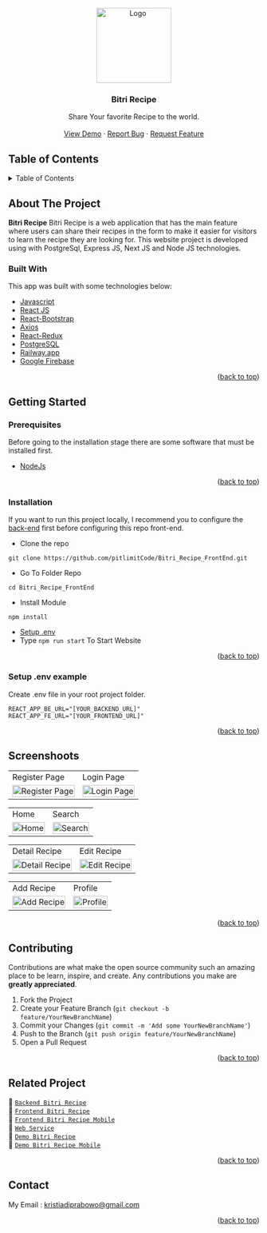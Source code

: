 <div id="top"></div>

<!-- PROJECT LOGO -->
<br />
<div align="center">
  <a href="https://github.com/pitlimitCode/Bitri_Recipe_FrontEnd/tree/master">
    <img src="https://res.cloudinary.com/dy3yw6bod/image/upload/v1663208268/bootcamp%20pijarcamp%20project%20cloud%20image/logo_bitri_mini1_xhkqa4.png" alt="Logo" width="150px">
  </a>

  <h3 align="center">Bitri Recipe</h3>

  <p align="center">
    Share Your favorite Recipe to the world.
    <br />
    <br />
    <a href="https://bitri-recipe.web.app/">View Demo</a>
    ·
    <a href="https://github.com/pitlimitCode/Bitri_Recipe_FrontEnd/issues">Report Bug</a>
    ·
    <a href="https://github.com/pitlimitCode/Bitri_Recipe_FrontEnd/issues">Request Feature</a>
  </p>
</div>

<!-- TABLE OF CONTENTS -->
## Table of Contents
<details>
  <summary>Table of Contents</summary>
  <ol>
    <li>
      <a href="#about-the-project">About The Project</a>
      <ul>
        <li><a href="#built-with">Built With</a></li>
      </ul>
    </li>
    <li>
      <a href="#getting-started">Getting Started</a>
      <ul>
        <li><a href="#prerequisites">Prerequisites</a></li>
        <li><a href="#installation">Installation</a></li>
        <li><a href="#setup-env-example">Setup .env example</a></li>
      </ul>
    </li>
    <li><a href="#screenshoots">Screenshots</a></li>
    <li><a href="#contributing">Contributing</a></li>
    <li><a href="#related-project">Related Project</a></li>
    <li><a href="#contact">Contact</a></li>
  </ol>
</details>

<!-- ABOUT THE PROJECT -->
## About The Project
**Bitri Recipe** Bitri Recipe is a web application that has the main feature where users can share their recipes in the form to make it easier for visitors to learn the recipe they are looking for. This website project is developed using with PostgreSql, Express JS, Next JS and Node JS technologies.

### Built With

This app was built with some technologies below:
- [Javascript](https://www.javascript.com/)
- [React JS](https://reactjs.org)
- [React-Bootstrap](https://react-bootstrap.github.io/)
- [Axios](https://axios-http.com/)
- [React-Redux](https://react-redux.js.org/)
- [PostgreSQL](https://www.postgresql.org/)
- [Railway.app](https://railway.app/)
- [Google Firebase](https://firebase.google.com/)

<p align="right">(<a href="#top">back to top</a>)</p>

<!-- GETTING STARTED -->
## Getting Started

### Prerequisites
Before going to the installation stage there are some software that must be installed first.
- [NodeJs](https://nodejs.org/en/download/)
<p align="right">(<a href="#top">back to top</a>)</p>

### Installation
If you want to run this project locally, I recommend you to configure the [back-end](https://github.com/pitlimitCode/Bitri_Recipe_Web/tree/FrontEnd+) first before configuring this repo front-end.

- Clone the repo
```
git clone https://github.com/pitlimitCode/Bitri_Recipe_FrontEnd.git
```
- Go To Folder Repo
```
cd Bitri_Recipe_FrontEnd
```
- Install Module
```
npm install
```

- <a href="#setup-env">Setup .env</a>
- Type ` npm run start ` To Start Website
<p align="right">(<a href="#top">back to top</a>)</p>

### Setup .env example

Create .env file in your root project folder.

```
REACT_APP_BE_URL="[YOUR_BACKEND_URL]"
REACT_APP_FE_URL="[YOUR_FRONTEND_URL]"
```
<p align="right">(<a href="#top">back to top</a>)</p>

## Screenshoots
<p align="center" display=flex>
<table>
 
  <tr>
    <td>Register Page</td>
    <td>Login Page</td>
  </tr>
  <tr>
    <td><image src="https://res.cloudinary.com/dy3yw6bod/image/upload/v1663208188/bootcamp%20pijarcamp%20project%20cloud%20image/bitri%20desktop/bitri-recipe.web.app_register_f5mjnq.png" alt="Register Page" width=100%/></td>
    <td><image src="https://res.cloudinary.com/dy3yw6bod/image/upload/v1663208224/bootcamp%20pijarcamp%20project%20cloud%20image/bitri%20desktop/bitri-recipe.web.app_login_abitws.png" alt="Login Page" width=100%></td>
  </tr>
</table>

<table>
  <tr>
    <td>Home</td>
    <td>Search</td>
  </tr>
  <tr>
    <td><image src="https://res.cloudinary.com/dy3yw6bod/image/upload/v1663208256/bootcamp%20pijarcamp%20project%20cloud%20image/bitri%20desktop/bitri-recipe.web.app_landingpage_znutkr.png" alt="Home" width=100%></td>
    <td><image src="https://res.cloudinary.com/dy3yw6bod/image/upload/v1663208167/bootcamp%20pijarcamp%20project%20cloud%20image/bitri%20desktop/bitri-recipe.web.app_search_uwpas0.png" alt="Search" width=100%/></td>
  </tr>
</table>

<table>
  <tr>
    <td>Detail Recipe</td>
    <td>Edit Recipe</td>
  </tr>
  <tr>
    <tr>
    <td><image src="https://res.cloudinary.com/dy3yw6bod/image/upload/v1663208077/bootcamp%20pijarcamp%20project%20cloud%20image/bitri%20desktop/bitri-recipe.web.app_detailrecipe_iv1ogb.png" alt="Detail Recipe" width=100%></td>
    <td><image src="https://res.cloudinary.com/dbpfwb5ok/image/upload/v1659255601/portofolio/recipe/Edit_Profile_dssupf.png" alt="Edit Recipe" width=100%/></td>
  </tr>
</table>

<table>
  <tr>
    <td>Add Recipe</td>
    <td>Profile</td>
  </tr>
  <tr>
    <tr>
    <td><image src="https://res.cloudinary.com/dbpfwb5ok/image/upload/v1659255614/portofolio/recipe/detailRecipe_mgby3w.png" alt="Add Recipe" width=100%></td>
    <td><image src="https://res.cloudinary.com/dbpfwb5ok/image/upload/v1659255615/portofolio/recipe/detailVideo_rpajes.png" alt="Profile" width=100%/></td>
  </tr>
</table>
      
</p>
<p align="right">(<a href="#top">back to top</a>)</p>

## Contributing
Contributions are what make the open source community such an amazing place to be learn, inspire, and create. Any contributions you make are **greatly appreciated**.
1. Fork the Project
2. Create your Feature Branch (`git checkout -b feature/YourNewBranchName`)
3. Commit your Changes (`git commit -m 'Add some YourNewBranchName'`)
4. Push to the Branch (`git push origin feature/YourNewBranchName`)
5. Open a Pull Request
<p align="right">(<a href="#top">back to top</a>)</p>

## Related Project
:rocket: [`Backend Bitri Recipe`](https://github.com/pitlimitCode/Bitri_Recipe_Web/tree/FrontEnd+)  
:rocket: [`Frontend Bitri Recipe`](https://github.com/pitlimitCode/Bitri_Recipe_FrontEnd/tree/master)  
:rocket: [`Frontend Bitri Recipe Mobile`](https://github.com/pitlimitCode/bitri-recipe-mobile)  
:rocket: [`Web Service`](https://bitrirecipeweb-production.up.railway.app)  
:rocket: [`Demo Bitri Recipe`](https://bitri-recipe.web.app/)  
:rocket: [`Demo Bitri Recipe Mobile`](https://bitri-recipe-mobile.vercel.app)  
<p align="right">(<a href="#top">back to top</a>)</p>

## Contact
My Email : kristiadiprabowo@gmail.com
<p align="right">(<a href="#top">back to top</a>)</p>